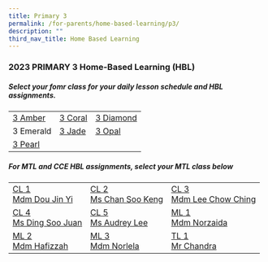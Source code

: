 ```yaml
---
title: Primary 3
permalink: /for-parents/home-based-learning/p3/
description: ""
third_nav_title: Home Based Learning
---
```

<h3><b>2023 PRIMARY 3 Home-Based Learning (HBL)</b></h3>
<h5>Select your fomr class for your daily lesson schedule and HBL assignments.</h5>
<table>
	<tbody>
		<tr>
		<td><a target="_blank" href="https://docs.google.com/spreadsheets/d/1jyVx3qcWv4S3DgMGu4FJeLXYt-c59FTjehb7thEQDHs/edit?usp=drive_link">3 Amber</a></td>
		<td><a target="_blank" href="https://docs.google.com/spreadsheets/d/1vNckXQOMzWVs0re-YMjyTVCKBbHyWrqmmfenfzxIDb8/edit?usp=drive_link">3 Coral</a></td>
		<td><a target="_blank" href="https://docs.google.com/spreadsheets/d/11vxGRkW0D6AFw9HB42YZuJcV3mRo5Hx37NTfy2LNaDc/edit?usp=drive_link">3 Diamond</a></td>
	</tr>
			<tr>
		<td><a target="_blank">3 Emerald</a></td>
		<td><a target="_blank" href="https://docs.google.com/spreadsheets/d/1dmvp68ne95wCYIdwfG_BYti56tvgFbXVJWQfnC22ZbA/edit?usp=drive_link">3 Jade</a></td>
		<td><a href="https://docs.google.com/spreadsheets/d/1o2HzDYXs8vZmDOPmytla10J5ErcLF57RjP2V1Dko1EE/edit?usp=drive_link" target="_blank">3 Opal</a></td>
	</tr>
			<tr>
		<td><a href="https://docs.google.com/spreadsheets/d/10n-Rt8xeDlQeUZlVgvWOl5k-EuEI7TBXATNx0x2NBOw/edit?usp=drive_link" target="blank">3 Pearl</a></td>
				<td></td>
				<td></td>
		</tr>
	</tbody>
</table>

<h5>For MTL and CCE HBL assignments, select your MTL class below</h5>
<table>
  <tbody>
    <tr>
    <td><a href="https://docs.google.com/spreadsheets/d/1o7eZEVVZ17VQb1y9_1eRRjm12FY8N9QTGpcOAptuJLc/edit?usp=drive_link" target="_blank">CL 1 <br>Mdm Dou Jin Yi</a></td>
    <td><a href="https://docs.google.com/spreadsheets/d/1KuvLcuxTSmlUgzRi2rNuvQS5FCD76krCmjxHEiY0qCI/edit?usp=drive_link" target="_blank">CL 2 <br>Ms Chan Soo Keng</a></td>
    <td><a href="https://docs.google.com/spreadsheets/d/1sUs4UXXO8t4f_-Af6ZyCCPMyeop4fpiw6gR_VNqLzi4/edit?usp=drive_link" target="_blank">CL 3 <br>Mdm Lee Chow Ching</a></td>
  </tr>
		<tr>
    <td><a href="https://docs.google.com/spreadsheets/d/1ksuL4nwg1y1h3Bzk2rAeaExNlwK_kke5w_GliebyQeE/edit?usp=drive_link" target="_blank">CL 4 <br>Ms Ding Soo Juan</a></td>
    <td><a href="https://docs.google.com/spreadsheets/d/1adKROyxGMpKtvuTtoc7FdUKuYyHMo82OdjMJeNUAQZ8/edit?usp=drive_link" target="_blank">CL 5 <br>Ms Audrey Lee</a></td>
    <td><a href="https://docs.google.com/spreadsheets/d/18RVotiQCfX3Qtb8LWbvzGwADzGp4cWYH/edit?usp=drive_link&amp;ouid=118052901982246903681&amp;rtpof=true&amp;sd=true" target="_blank">ML 1 <br>Mdm Norzaida</a></td>
  </tr>
		<tr>
    <td><a href="https://docs.google.com/spreadsheets/d/1gmm5GGc-5I-OAIPXA4fUkIr95hzL8svK/edit?usp=drive_link&amp;ouid=118052901982246903681&amp;rtpof=true&amp;sd=true" target="_blank">ML 2<br>Mdm Hafizzah</a></td>
    <td><a href="https://docs.google.com/spreadsheets/d/1aHz4Lbcflq9ywRe8xsVMtM7MSpYIWZpX/edit?usp=drive_link&amp;ouid=118052901982246903681&amp;rtpof=true&amp;sd=true" target="_blank">ML 3<br>Mdm Norlela</a></td>
    <td><a href="https://docs.google.com/spreadsheets/d/1-v76ZqK3R-Au7UyE7_OxiHooaIah2hsGikbb8Ce79sY/edit?usp=drive_link" target="_blank">TL 1<br>Mr Chandra</a></td>
  </tr>
		</tbody></table>